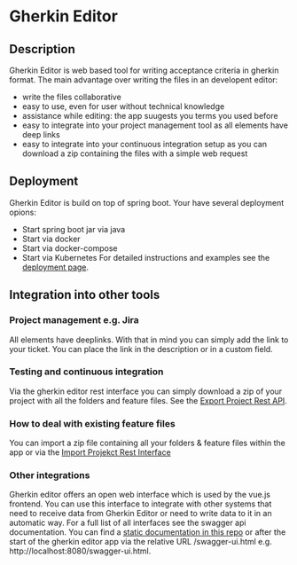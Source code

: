 # Gherkin Editor
## Description
Gherkin Editor is web based tool for writing acceptance criteria in gherkin format. 
The main advantage over writing the files in an developent editor:
- write the files collaborative
- easy to use, even for user without technical knowledge
- assistance while editing: the app suugests you terms you used before
- easy to integrate into your project management tool as all elements have deep links
- easy to integrate into your continuous integration setup as you can download a zip containing the files with a simple web request

## Deployment
Gherkin Editor is build on top of spring boot. Your have several deployment opions:
- Start spring boot jar via java
- Start via docker
- Start via docker-compose
- Start via Kubernetes 
For detailed instructions and examples see the [deployment page](deployment/README.md).

## Integration into other tools
### Project management e.g. Jira
All elements have deeplinks. With that in mind you can simply add the link to your ticket. You can place the link in the description or in a custom field.

### Testing and continuous integration
Via the gherkin editor rest interface you can simply download a zip of your project with all the folders and feature files. See the [Export Project Rest API](swagger/index.html#exportProjectUsingGET).

### How to deal with existing feature files
You can import a zip file containing all your folders & feature files within the app or via the [Import Projekct Rest Interface](swagger/index.html#importProjectUsingPOST)

### Other integrations
Gherkin editor offers an open web interface which is used by the vue.js frontend. You can use this interface to integrate with other systems that need to receive data from Gherkin Editor or need to write data to it in an automatic way.
For a full list of all interfaces see the swagger api documentation. You can find a [static documentation in this repo](swagger/intex.html) or after the start of the gherkin editor app via the relative URL /swagger-ui.html e.g. http://localhost:8080/swagger-ui.html.